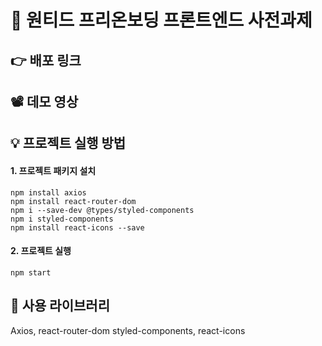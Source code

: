 # 🚩 원티드 프리온보딩 프론트엔드 사전과제
## 👉 배포 링크

## 📽️ 데모 영상

## 💡 프로젝트 실행 방법
#### 1. 프로젝트 패키지 설치
```
npm install axios
npm install react-router-dom
npm i --save-dev @types/styled-components
npm i styled-components
npm install react-icons --save
```
#### 2. 프로젝트 실행
```
npm start
```

## 📂 사용 라이브러리
Axios, react-router-dom
styled-components, react-icons

